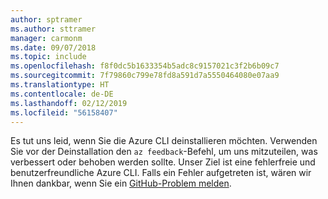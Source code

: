 ```yaml
---
author: sptramer
ms.author: sttramer
manager: carmonm
ms.date: 09/07/2018
ms.topic: include
ms.openlocfilehash: f8f0dc5b1633354b5adc8c9157021c3f2b6b09c7
ms.sourcegitcommit: 7f79860c799e78fd8a591d7a5550464080e07aa9
ms.translationtype: HT
ms.contentlocale: de-DE
ms.lasthandoff: 02/12/2019
ms.locfileid: "56158407"
---
```

Es tut uns leid, wenn Sie die Azure CLI deinstallieren möchten. Verwenden Sie vor der Deinstallation den `az feedback`-Befehl, um uns mitzuteilen, was verbessert oder behoben werden sollte. Unser Ziel ist eine fehlerfreie und benutzerfreundliche Azure CLI. Falls ein Fehler aufgetreten ist, wären wir Ihnen dankbar, wenn Sie ein [GitHub-Problem melden](https://github.com/Azure/azure-cli/issues).
